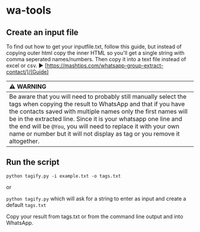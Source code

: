 # wa-tools

## Create an input file

To find out how to get your inputfile.txt, follow this guide, but instead of copying outer html copy the inner HTML so you'll get a single string with comma seperated names/numbers. Then copy it into a text file instead of excel or csv.
▶️ [https://mashtips.com/whatsapp-group-extract-contact/]/(Guide)

| :warning: WARNING       |
|:---------------------------|
| Be aware that you will need to probably still manually select the tags when copying the result to WhatsApp and that if you have the contacts saved with multiple names only the first names will be in the extracted line. Since it is your whatsapp one line and the end will be `@You`, you will need to replace it with your own name or number but it will not display as tag or you remove it altogether. |

## Run the script

`python tagify.py -i example.txt -o tags.txt`

or 

`python tagify.py` which will ask for a string to enter as input and create a default `tags.txt`

Copy your result from tags.txt or from the command line output and into WhatsApp.

